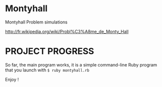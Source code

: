 Montyhall
=========

Montyhall Problem simulations

http://fr.wikipedia.org/wiki/Probl%C3%A8me_de_Monty_Hall


PROJECT PROGRESS
================
So far, the main program works, it is a simple command-line Ruby program that you launch with
`$ ruby montyhall.rb`

Enjoy !
